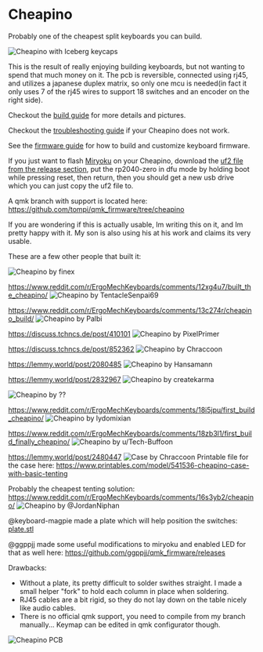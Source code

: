 Cheapino
========

Probably one of the cheapest split keyboards you can build.

![Cheapino with Iceberg keycaps](images/cheapino.jpg "Cheapino")

This is the result of really enjoying building keyboards, 
but not wanting to spend that much money on it. 
The pcb is reversible, connected using rj45, 
and utilizes a japanese duplex matrix, so only one
mcu is needed(in fact it only uses 7 of the rj45 wires to 
support 18 switches and an encoder on the right side).

Checkout the [build guide](doc/buildguide_v1.md) for more details and pictures.

Checkout the [troubleshooting guide](doc/troubleshooting.md) if your Cheapino does not work.

See the [firmware guide](doc/firmware.md) for how to build and customize keyboard firmware.

If you just want to flash [Miryoku](https://github.com/manna-harbour/miryoku) 
on your Cheapino, download the [uf2 file from the release section](https://github.com/tompi/cheapino/releases/download/v1.0/cheapino_manna-harbour_miryoku.uf2), 
put the rp2040-zero in dfu mode by holding boot while pressing reset, then return,
then you should get a new usb drive which you can just copy the uf2 file to.

A qmk branch with support is located here: 
https://github.com/tompi/qmk_firmware/tree/cheapino

If you are wondering if this is actually usable, Im writing this on it, and Im pretty happy with it. 
My son is also using his at his work and claims its very usable.

These are a few other people that built it:

![Cheapino by finex](images/otherbuild8.jpeg)

https://www.reddit.com/r/ErgoMechKeyboards/comments/12xg4u7/built_the_cheapino/
![Cheapino by TentacleSenpai69](images/otherbuild.jpeg)

https://www.reddit.com/r/ErgoMechKeyboards/comments/13c274r/cheapino_build/
![Cheapino by Palbi](images/otherbuild2.jpeg)

https://discuss.tchncs.de/post/410101
![Cheapino by PixelPrimer](images/otherbuild3.jpeg)

https://discuss.tchncs.de/post/852362
![Cheapino by Chraccoon](images/otherbuild4.jpeg)

https://lemmy.world/post/2080485
![Cheapino by Hansamann](images/otherbuild5.jpeg)

https://lemmy.world/post/2832967
![Cheapino by createkarma](images/otherbuild6.jpeg)

![Cheapino by ??](images/otherbuild7.jpeg)

https://www.reddit.com/r/ErgoMechKeyboards/comments/18i5jpu/first_build_cheapino/
![Cheapino by lydomixian](images/otherbuild9.jpeg)

https://www.reddit.com/r/ErgoMechKeyboards/comments/18zb3l1/first_build_finally_cheapino/
![Cheapino by u/Tech-Buffoon](images/otherbuild10.jpeg)


https://lemmy.world/post/2480447
![Case by Chraccoon](images/case.jpeg)
Printable file  for the case here: https://www.printables.com/model/541536-cheapino-case-with-basic-tenting

Probably the cheapest tenting solution: https://www.reddit.com/r/ErgoMechKeyboards/comments/16s3yb2/cheapino/
![Cheapino by @JordanNiphan](images/otherbuild11.jpeg)

@keyboard-magpie made a plate which will help position the switches: [plate.stl](plate.stl)

@ggppjj made some useful modifications to miryoku and enabled LED for that as well here: https://github.com/ggppjj/qmk_firmware/releases

Drawbacks:

* Without a plate, its pretty difficult to solder swithes straight. I made a small helper "fork" to hold each column in place when soldering.
* RJ45 cables are a bit rigid, so they do not lay down on the table nicely like audio cables.
* There is no official qmk support, you need to compile from my branch manually... Keymap can be edited in qmk configurator though.


![Cheapino PCB](images/cheapino_pcb.jpg "Cheapino PCB")
